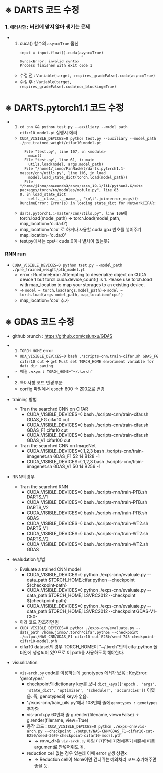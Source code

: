 
※ DARTS 코드 수정
===

### 1. `에러사항` : 버전에 맞지 않아 생기는 문제 

* 1) cuda() 함수의 `async=True` 옵션
        ```
        input = input.float().cuda(async=True)
                                    ^
        SyntaxError: invalid syntax
        Process finished with exit code 1
        ```
  * 수정 전 : `Variable(target, requires_grad=False).cuda(async=True)`
  * 수정 후 : `Variable(target, requires_grad=False).cuda(non_blocking=True)`

※ DARTS.pytorch1.1 코드 수정
===

* 1) `cd cnn && python test.py --auxiliary --model_path cifar10_model.pt` 실행시 에러
  * `CUDA_VISIBLE_DEVICES=0 python test.py --auxiliary --model_path ./pre_trained_weight/cifar10_model.pt`
    ```
      File "test.py", line 107, in <module>
        main()
      File "test.py", line 61, in main
        utils.load(model, args.model_path)
      File "/home1/jinmo/FinNasNet/darts.pytorch1.1-master/cnn/utils.py", line 106, in load
        model.load_state_dict(torch.load(model_path))
      File "/home/jinmo/anaconda3/envs/koos_10.1/lib/python3.6/site-packages/torch/nn/modules/module.py", line 83
    0, in load_state_dict
        self.__class__.__name__, "\n\t".join(error_msgs)))
    RuntimeError: Error(s) in loading state_dict for NetworkCIFAR:
    ```
  * `darts.pytorch1.1-master/cnn/utils.py", line 106`에 torch.load(model_path) -> torch.load(model_path, map_location='cuda:0')
  * map_location='cpu' 로 하거나 사용할 cuda gpu 번호를 넣어주기 map_location='cuda:0'
  * test.py에서는 cpu나 cuda:0이나 별차이 없는듯?


### RNN run
* `CUDA_VISIBLE_DEVICES=0 python test.py --model_path ./pre_trained_weight/ptb_model.pt`
  * error : RuntimeError: Attempting to deserialize object on CUDA device 1 but torch.cuda.device_count() is 1. Please use torch.load with map_location to map your storages to an existing device.
  * -> `model = torch.load(args.model_path)`-> `model = torch.load(args.model_path, map_location='cpu')`
  * map_location='cpu' 추가 



※ GDAS 코드 수정
===

* github brunch : https://github.com/csjunxu/GDAS

* 1) `TORCH_HOME` error
  * `UDA_VISIBLE_DEVICES=0 bash ./scripts-cnn/train-cifar.sh GDAS_FG cifar10 cut` -> `get Must set TORCH_HOME envoriment variable for data dir saving`
  * 해결 : `export TORCH_HOME="~/.torch"`

* 2) 특이사항 코드 변경 부분
  * config 파일에서 epoch 600 -> 200으로 변경


* training 방법
  * Train the searched CNN on CIFAR
    * CUDA_VISIBLE_DEVICES=0 bash ./scripts-cnn/train-cifar.sh GDAS_FG cifar10  cut
    * CUDA_VISIBLE_DEVICES=0 bash ./scripts-cnn/train-cifar.sh GDAS_F1 cifar10  cut
    * CUDA_VISIBLE_DEVICES=0 bash ./scripts-cnn/train-cifar.sh GDAS_V1 cifar100 cut
  * Train the searched CNN on ImageNet
    * CUDA_VISIBLE_DEVICES=0,1,2,3 bash ./scripts-cnn/train-imagenet.sh GDAS_F1 52 14 B128 -1
    * CUDA_VISIBLE_DEVICES=0,1,2,3 bash ./scripts-cnn/train-imagenet.sh GDAS_V1 50 14 B256 -1

* RNN의 경우
  * Train the searched RNN
    * CUDA_VISIBLE_DEVICES=0 bash ./scripts-rnn/train-PTB.sh DARTS_V1
    * CUDA_VISIBLE_DEVICES=0 bash ./scripts-rnn/train-PTB.sh DARTS_V2
    * CUDA_VISIBLE_DEVICES=0 bash ./scripts-rnn/train-PTB.sh GDAS
    * CUDA_VISIBLE_DEVICES=0 bash ./scripts-rnn/train-WT2.sh DARTS_V1
    * CUDA_VISIBLE_DEVICES=0 bash ./scripts-rnn/train-WT2.sh DARTS_V2
    * CUDA_VISIBLE_DEVICES=0 bash ./scripts-rnn/train-WT2.sh GDAS

* evaludation 방법
  * Evaluate a trained CNN model
    * CUDA_VISIBLE_DEVICES=0 python ./exps-cnn/evaluate.py --data_path  $TORCH_HOME/cifar.python --checkpoint ${checkpoint-path}
    * CUDA_VISIBLE_DEVICES=0 python ./exps-cnn/evaluate.py --data_path  $TORCH_HOME/ILSVRC2012 --checkpoint ${checkpoint-path}
    * CUDA_VISIBLE_DEVICES=0 python ./exps-cnn/evaluate.py --data_path  $TORCH_HOME/ILSVRC2012 --checkpoint GDAS-V1-C50-
  * 아래 코드 참조하면 됨
  * `CUDA_VISIBLE_DEVICES=0 python ./exps-cnn/evaluate.py --data_path /home/jinmo/.torch/cifar.python --checkpoint ./output/NAS-CNN/GDAS_F1-cifar10-cut-E250/seed-745-checkpoint-cifar10-model.pth`
  * cifar10 dataset의 경우 TORCH_HOME이 "~/.torch"안의 cifar.python 폴더안에 생성되어 있으므로 이 path를 사용하도록 해야한다.

* visualization
  * `vis-arch.py` code를 이용하는데 genotypes 에러가 났음 : KeyError: 'genotypes'
    * checkpoint의 dictionary key를 보니 `dict_keys(['epoch', 'args', 'state_dict', 'optimizer', 'scheduler', 'accuracies'])` 이였음. 즉, genotypes의 key가 없음.
    * './exps-cnn/train_uils.py'에서 108번째 줄에 `genotypes : genotypes` 추가함
    * vis-arch.py 60번째 줄 g.render(filename, view=False) -> g.render(filename, view=True)
    * 동작 코드 : `CUDA_VISIBLE_DEVICES=0 python ./exps-cnn/vis-arch.py --checkpoint ./output/NAS-CNN/GDAS_F1-cifar10-cut-E250/seed-3629-checkpoint-cifar10-model.pth`
      * -> save_dir은 `vis-arch.py` 파일 마지막에 지정해주기 때문에 따로 argument로 안넣어줘도 됨.
    * reduction cell 없는 경우 있는데 이때 error 발생 상관x
      * -> Reduction cell이 None이면 건너뛰는 예외처리 코드 추가해주면 좋을 듯.

  